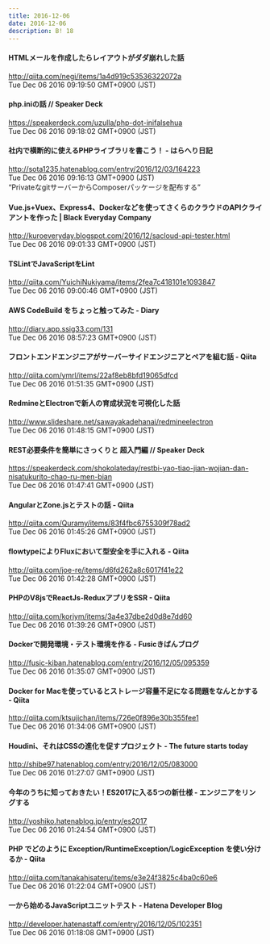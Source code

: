 ```yaml
---
title: 2016-12-06
date: 2016-12-06
description: B! 18
---
```


#### HTMLメールを作成したらレイアウトがダダ崩れした話
http://qiita.com/negi/items/1a4d919c53536322072a<br>
Tue Dec 06 2016 09:19:50 GMT+0900 (JST)<br>


#### php.iniの話 // Speaker Deck
https://speakerdeck.com/uzulla/php-dot-inifalsehua<br>
Tue Dec 06 2016 09:18:02 GMT+0900 (JST)<br>


#### 社内で横断的に使えるPHPライブラリを書こう！ - はらへり日記
http://sota1235.hatenablog.com/entry/2016/12/03/164223<br>
Tue Dec 06 2016 09:16:13 GMT+0900 (JST)<br>
“PrivateなgitサーバーからComposerパッケージを配布する”


#### Vue.js+Vuex、Express4、Dockerなどを使ってさくらのクラウドのAPIクライアントを作った        |         Black Everyday Company
http://kuroeveryday.blogspot.com/2016/12/sacloud-api-tester.html<br>
Tue Dec 06 2016 09:01:33 GMT+0900 (JST)<br>


#### TSLintでJavaScriptをLint
http://qiita.com/YuichiNukiyama/items/2fea7c418101e1093847<br>
Tue Dec 06 2016 09:00:46 GMT+0900 (JST)<br>


#### AWS CodeBuild をちょっと触ってみた - Diary
http://diary.app.ssig33.com/131<br>
Tue Dec 06 2016 08:57:23 GMT+0900 (JST)<br>


#### フロントエンドエンジニアがサーバーサイドエンジニアとペアを組む話 - Qiita
http://qiita.com/ymrl/items/22af8eb8bfd19065dfcd<br>
Tue Dec 06 2016 01:51:35 GMT+0900 (JST)<br>


#### RedmineとElectronで新人の育成状況を可視化した話
http://www.slideshare.net/sawayakadehanai/redmineelectron<br>
Tue Dec 06 2016 01:48:15 GMT+0900 (JST)<br>


#### REST必要条件を簡単にさっくりと 超入門編 // Speaker Deck
https://speakerdeck.com/shokolateday/restbi-yao-tiao-jian-wojian-dan-nisatukurito-chao-ru-men-bian<br>
Tue Dec 06 2016 01:47:41 GMT+0900 (JST)<br>


#### AngularとZone.jsとテストの話 - Qiita
http://qiita.com/Quramy/items/83f4fbc6755309f78ad2<br>
Tue Dec 06 2016 01:45:26 GMT+0900 (JST)<br>


#### flowtypeによりFluxにおいて型安全を手に入れる - Qiita
http://qiita.com/joe-re/items/d6fd262a8c6017f41e22<br>
Tue Dec 06 2016 01:42:28 GMT+0900 (JST)<br>


#### PHPのV8jsでReactJs-ReduxアプリをSSR - Qiita
http://qiita.com/koriym/items/3a4e37dbe2d0d8e7dd60<br>
Tue Dec 06 2016 01:39:26 GMT+0900 (JST)<br>


#### Dockerで開発環境・テスト環境を作る - Fusicきばんブログ
http://fusic-kiban.hatenablog.com/entry/2016/12/05/095359<br>
Tue Dec 06 2016 01:35:07 GMT+0900 (JST)<br>


#### Docker for Macを使っているとストレージ容量不足になる問題をなんとかする - Qiita
http://qiita.com/ktsujichan/items/726e0f896e30b355fee1<br>
Tue Dec 06 2016 01:34:06 GMT+0900 (JST)<br>


#### Houdini、それはCSSの進化を促すプロジェクト - The future starts today
http://shibe97.hatenablog.com/entry/2016/12/05/083000<br>
Tue Dec 06 2016 01:27:07 GMT+0900 (JST)<br>


#### 今年のうちに知っておきたい！ES2017に入る5つの新仕様 - エンジニアをリングする
http://yoshiko.hatenablog.jp/entry/es2017<br>
Tue Dec 06 2016 01:24:54 GMT+0900 (JST)<br>


#### PHP でどのように Exception/RuntimeException/LogicException を使い分けるか - Qiita
http://qiita.com/tanakahisateru/items/e3e24f3825c4ba0c60e6<br>
Tue Dec 06 2016 01:22:04 GMT+0900 (JST)<br>


#### 一から始めるJavaScriptユニットテスト - Hatena Developer Blog
http://developer.hatenastaff.com/entry/2016/12/05/102351<br>
Tue Dec 06 2016 01:18:08 GMT+0900 (JST)<br>


